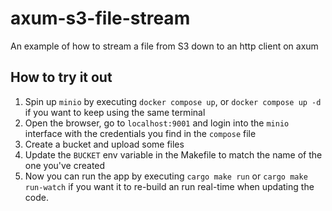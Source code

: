 # axum-s3-file-stream

An example of how to stream a file from S3 down to an http client on axum

## How to try it out

1. Spin up `minio` by executing `docker compose up`, or `docker compose up -d` if you want to keep using the same terminal
2. Open the browser, go to `localhost:9001` and login into the `minio` interface with the credentials you find in the `compose` file
3. Create a bucket and upload some files
4. Update the `BUCKET` env variable in the Makefile to match the name of the one you've created
5. Now you can run the app by executing `cargo make run` or `cargo make run-watch` if you want it to re-build an run real-time when updating the code.
